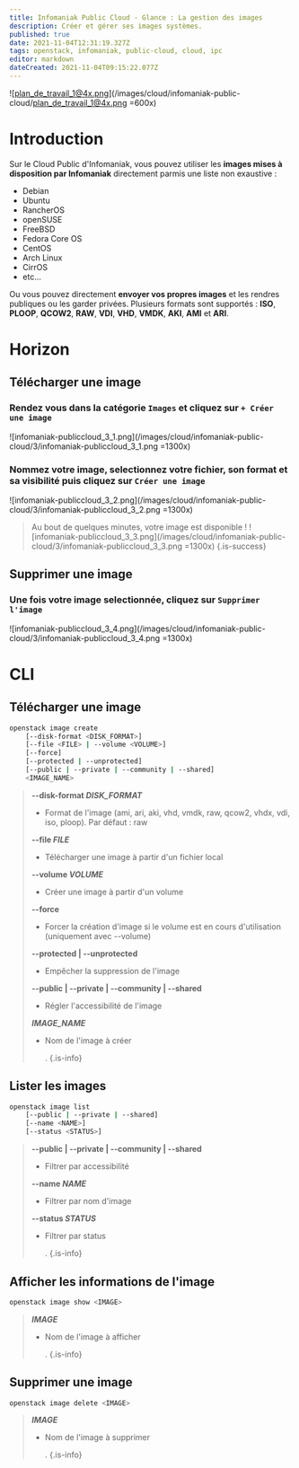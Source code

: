 ```yaml
---
title: Infomaniak Public Cloud - Glance : La gestion des images
description: Créer et gérer ses images systèmes.
published: true
date: 2021-11-04T12:31:19.327Z
tags: openstack, infomaniak, public-cloud, cloud, ipc
editor: markdown
dateCreated: 2021-11-04T09:15:22.077Z
---
```


![plan_de_travail_1@4x.png](/images/cloud/infomaniak-public-cloud/plan_de_travail_1@4x.png =600x)

# Introduction
Sur le Cloud Public d'Infomaniak, vous pouvez utiliser les **images mises à disposition par Infomaniak** directement parmis une liste non exaustive :
- Debian
- Ubuntu
- RancherOS
- openSUSE
- FreeBSD
- Fedora Core OS
- CentOS
- Arch Linux
- CirrOS
- etc...

Ou vous pouvez directement **envoyer vos propres images** et les rendres publiques ou les garder privées.
Plusieurs formats sont supportés : **ISO**, **PLOOP**, **QCOW2**, **RAW**, **VDI**, **VHD**, **VMDK**, **AKI**, **AMI** et **ARI**.

# Horizon
## Télécharger une image
### Rendez vous dans la catégorie `Images` et cliquez sur `+ Créer une image`
![infomaniak-publiccloud_3_1.png](/images/cloud/infomaniak-public-cloud/3/infomaniak-publiccloud_3_1.png =1300x)

### Nommez votre image, selectionnez votre fichier, son format et sa visibilité puis cliquez sur `Créer une image`
![infomaniak-publiccloud_3_2.png](/images/cloud/infomaniak-public-cloud/3/infomaniak-publiccloud_3_2.png =1300x)

> Au bout de quelques minutes, votre image est disponible !
>![infomaniak-publiccloud_3_3.png](/images/cloud/infomaniak-public-cloud/3/infomaniak-publiccloud_3_3.png =1300x)
{.is-success}

## Supprimer une image
### Une fois votre image selectionnée, cliquez sur `Supprimer l'image`
![infomaniak-publiccloud_3_4.png](/images/cloud/infomaniak-public-cloud/3/infomaniak-publiccloud_3_4.png =1300x)

# CLI
## Télécharger une image
```bash
openstack image create
    [--disk-format <DISK_FORMAT>]
    [--file <FILE> | --volume <VOLUME>]
    [--force]
    [--protected | --unprotected]
    [--public | --private | --community | --shared]
    <IMAGE_NAME>
```
> **--disk-format *DISK_FORMAT*** 
>- Format de l'image (ami, ari, aki, vhd, vmdk, raw, qcow2, vhdx, vdi, iso, ploop). Par défaut : raw
>
> **--file *FILE***
> - Télécharger une image à partir d'un fichier local
>
> **--volume *VOLUME***
> - Créer une image à partir d'un volume
>
> **--force**
> - Forcer la création d'image si le volume est en cours d'utilisation (uniquement avec --volume)
>
> **--protected | --unprotected**
> - Empêcher la suppression de l'image
>
> **--public | --private | --community | --shared**
> - Régler l'accessibilité de l'image
>
> ***IMAGE_NAME***
> - Nom de l'image à créer
>
> 	.
{.is-info}

## Lister les images
```bash
openstack image list
    [--public | --private | --shared]
    [--name <NAME>]
    [--status <STATUS>]
```

> **--public | --private | --community | --shared**
> - Filtrer par accessibilité 
>
> **--name *NAME***
> - Filtrer par nom d'image
>
> **--status *STATUS***
> - Filtrer par status
>
> 	.
{.is-info}

## Afficher les informations de l'image
```bash
openstack image show <IMAGE>
```

> ***IMAGE***
> - Nom de l'image à afficher
>
> 	.
{.is-info}

## Supprimer une image
```bash
openstack image delete <IMAGE>
```

> ***IMAGE***
> - Nom de l'image à supprimer
>
> 	.
{.is-info}
